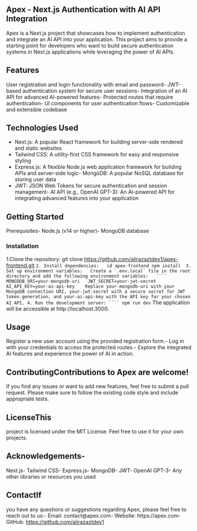  ## Apex - Next.js Authentication with AI API Integration

Apex is a Next.js project that showcases how to implement authentication and integrate an AI API into your application. This project aims to provide a starting point for developers who want to build secure authentication systems in Next.js applications while leveraging the power of AI APIs.
## Features
User registration and login functionality with email and password- JWT-based authentication system for secure user sessions- Integration of an AI API for advanced AI-powered features- Protected routes that require authentication- UI components for user authentication flows- Customizable and extensible codebase
## Technologies Used
- Next.js: A popular React framework for building server-side rendered and static websites
- Tailwind CSS: A utility-first CSS framework for easy and responsive styling
- Express.js: A flexible Node.js web application framework for building APIs and server-side logic- MongoDB: A popular NoSQL database for storing user data
- JWT: JSON Web Tokens for secure authentication and session management- AI API (e.g., OpenAI GPT-3): An AI-powered API for integrating advanced features into your application
## Getting Started
Prerequisites- Node.js (v14 or higher)- MongoDB database
### Installation
1.Clone the repository:   git clone https://github.com/alirazaztdev1/apex-frontend.git  ```
2. Install dependencies:   cd apex-frontend npm install 
3. Set up environment variables:   Create a `.env.local` file in the root directory and add the following environment variables:   ````   MONGODB_URI=your-mongodb-uri   JWT_SECRET=your-jwt-secret   AI_API_KEY=your-ai-api-key    Replace your-mongodb-uri with your MongoDB connection URI, your-jwt-secret with a secure secret for JWT token generation, and your-ai-api-key with the API key for your chosen AI API.
4. Run the development server: ```` npm run dev ``` The application will be accessible at http://localhost:3000.
## Usage
Register a new user account using the provided registration form.- Log in with your credentials to access the protected routes.- Explore the integrated AI features and experience the power of AI in action.
## ContributingContributions to Apex are welcome!
If you find any issues or want to add new features, feel free to submit a pull request. Please make sure to follow the existing code style and include appropriate tests.
## LicenseThis
project is licensed under the MIT License. Feel free to use it for your own projects.
## Acknowledgements-
Next.js- Tailwind CSS- Express.js- MongoDB- JWT- OpenAI GPT-3- Any other libraries or resources you used
## ContactIf
you have any questions or suggestions regarding Apex, please feel free to reach out to us:- Email: contact@apex.com- Website: https://apex.com- GitHub: https://github.com/alirazaztdev1
